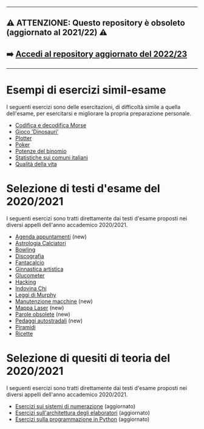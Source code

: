 <hr>

## :warning: ATTENZIONE: Questo repository è obsoleto (aggiornato al 2021/22) :warning:
## :arrow_right: [Accedi al repository aggiornato del 2022/23](https://github.com/polito-info-2022/Esempi-esame)

<hr>

# Esempi di esercizi simil-esame

I seguenti esercizi sono delle esercitazioni, di difficoltà simile a quella dell'esame, per esercitarsi e migliorare la
propria preparazione personale.

- [Codifica e decodifica Morse](esempi/morse/)
- [Gioco 'Dinosauri'](esempi/dinosauri/)
- [Plotter](esempi/plotter/)
- [Poker](esempi/poker/)
- [Potenze del binomio](esempi/potenze_binomio/)
- [Statistiche sui comuni italiani](esempi/statistiche_comuni/)
- [Qualità della vita](esempi/qdv/)

# Selezione di testi d'esame del 2020/2021

I seguenti esercizi sono tratti direttamente dai testi d'esame proposti nei diversi appelli dell'anno accademico
2020/2021.

- [Agenda appuntamenti](esami/agenda) (new)
- [Astrologia Calciatori](esami/astrologia_calciatori)
- [Bowling](esami/bowling)
- [Discografia](esami/discografia)
- [Fantacalcio](esami/fantacalcio)
- [Ginnastica artistica](esami/ginnastica_artistica)
- [Glucometer](esami/glucometer)
- [Hacking](esami/hacking)
- [Indovina Chi](esami/indovina_chi)
- [Leggi di Murphy](esami/murphy)
- [Manutenzione macchine](esami/manutenzione) (new)
- [Mappa Laser](esami/mappa_laser) (new)
- [Parole obsolete](esami/parole_obsolete) (new)
- [Pedaggi autostradali](esami/pedaggi_autostradali) (new)
- [Piramidi](esami/piramidi)
- [Ricette](esami/ricette)

# Selezione di quesiti di teoria del 2020/2021

I seguenti esercizi sono tratti direttamente dai testi d'esame proposti nei diversi appelli dell'anno accademico
2020/2021.

- [Esercizi sui sistemi di numerazione](teoria/numeri.md) (aggiornato)
- [Esercizi sull'architettura degli elaboratori](teoria/architettura.md) (aggiornato)
- [Esercizi sulla programmazione in Python](teoria/python.md) (aggiornato)

